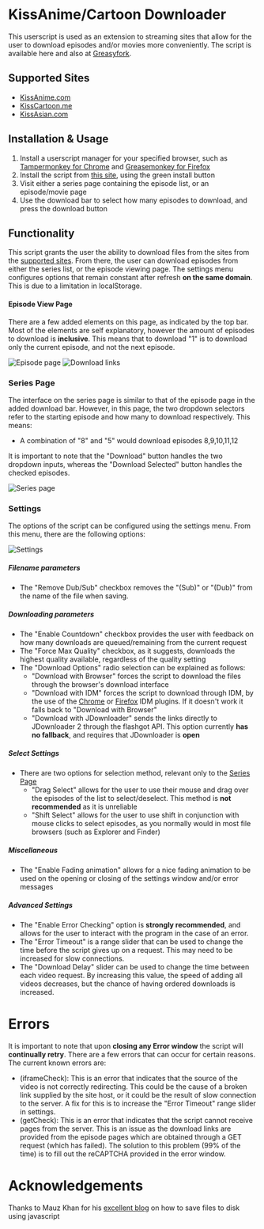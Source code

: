 KissAnime/Cartoon Downloader
=============

This userscript is used as an extension to streaming sites that allow for the user to download episodes and/or movies more conveniently. The script is available here and also at [Greasyfork](https://greasyfork.org/en/scripts/10305-kissanime-cartoon-downloader).

Supported Sites
--------
- [KissAnime.com](http://kissanime.com/) 
- [KissCartoon.me](http://kisscartoon.me/) 
- [KissAsian.com](http://kissasian.com/)


Installation & Usage
------------
1. Install a userscript manager for your specified browser, such as [Tampermonkey for Chrome](https://chrome.google.com/webstore/detail/tampermonkey/dhdgffkkebhmkfjojejmpbldmpobfkfo?hl=en) and [Greasemonkey for Firefox](https://addons.mozilla.org/en-US/firefox/addon/greasemonkey/)
2. Install the script from [this site](https://greasyfork.org/en/scripts/10305-kissanime-cartoon-downloader), using the green install button
3. Visit either a series page containing the episode list, or an episode/movie page
4. Use the download bar to select how many episodes to download, and press the download button

Functionality
--------
This script  grants the user the ability to download files from the sites from the [supported sites](#supported-sites). From there, the user can download episodes from either the series list, or the episode viewing page. The settings menu configures options that remain constant after refresh **on the same domain**. This is due to a limitation in localStorage.

#### Episode View Page
There are a few added elements on this page, as indicated by the top bar. Most of the elements are self explanatory, however the amount of episodes to download is **inclusive**. This means that to download "1" is to download only the current episode, and not the next episode.

![Episode page](https://raw.githubusercontent.com/Domination9987/KissAnime-Cartoon-Downloader/master/screenshots/episodePage.jpg "Episode view page")
![Download links](https://raw.githubusercontent.com/Domination9987/KissAnime-Cartoon-Downloader/master/screenshots/downloadLinks.jpg "Edited download links")

### Series Page
The interface on the series page is similar to that of the episode page in the added download bar. However, in this page, the two dropdown selectors refer to the starting episode and how many to download respectively. This means:
+ A combination of "8" and "5" would download episodes 8,9,10,11,12

It is important to note that the "Download" button handles the two dropdown inputs, whereas the "Download Selected" button handles the checked episodes.

![Series page](https://github.com/Domination9987/KissAnime-Cartoon-Downloader/blob/master/screenshots/seriesPage.jpg?raw=true "Series page")

### Settings

The options of the script can be configured using the settings menu. From this menu, there are the following options:

![Settings](https://raw.githubusercontent.com/Domination9987/KissAnime-Cartoon-Downloader/master/screenshots/settings.jpg "Settings window")

##### Filename parameters
  + The "Remove Dub/Sub" checkbox removes the "(Sub)" or "(Dub)" from the name of the file when saving.

##### Downloading parameters
+ The "Enable Countdown" checkbox provides the user with feedback on how many downloads are queued/remaining from the  current request
+ The "Force Max Quality" checkbox, as it suggests, downloads the highest quality available, regardless of the quality setting
+ The  "Download Options" radio selection can be explained as follows:
  + "Download with Browser" forces the script to download the files through the browser's download interface
  + "Download with IDM" forces the script to download through IDM, by the use of the [Chrome](http://www.internetdownloadmanager.com/register/new_faq/chrome_extension.html) or [Firefox](http://getidmcc.com/) IDM plugins. If it doesn't work it falls back to "Download with Browser"
  + "Download with JDownloader" sends the links directly to JDownloader 2 through the flashgot API. This option currently **has no fallback**, and requires that JDownloader is **open**

##### Select Settings
+ There are two options for selection method, relevant only to the [Series Page](#series-page)
  + "Drag Select" allows for the user to use their mouse and drag over the episodes of the list to select/deselect. This method is **not recommended** as it is unreliable
  + "Shift Select" allows for the user to use shift in conjunction with mouse clicks to select episodes, as you normally would in most file browsers (such as Explorer and Finder)

##### Miscellaneous
+ The "Enable Fading animation" allows for a nice fading animation to be used on the opening or closing of the settings window and/or error messages

##### Advanced Settings
+ The "Enable Error Checking" option is **strongly recommended**, and allows for the user to interact with the program in the case of an error.
+ The "Error Timeout" is a range slider that can be used to change the time before the script gives up on a request. This may need to be increased for slow connections. 
+ The "Download Delay" slider can be used to change the time between each video request. By increasing this value, the speed of adding all videos decreases, but the chance of having ordered downloads is increased. 

Errors
====
It is important to note that upon **closing any Error window** the script will **continually retry**. There are a few errors that can occur for certain reasons. The current known errors are:
+ (iframeCheck): This is an error that indicates that the source of the video is not correctly redirecting. This could be the cause of a broken link supplied by the site host, or it could be the result of slow connection to the server. A fix for this is to increase the "Error Timeout" range slider in settings.
+ (getCheck): This is an error that indicates that the script cannot receive pages from the server. This is an issue as the download links are provided from the episode pages which are obtained through a GET request (which has failed). The solution to this problem (99% of the time) is to fill out the reCAPTCHA provided in the error window.

Acknowledgements
=======

Thanks to Mauz Khan for his [excellent blog](http://muaz-khan.blogspot.com.au/2012/10/save-files-on-disk-using-javascript-or.html) on how to save files to disk using javascript